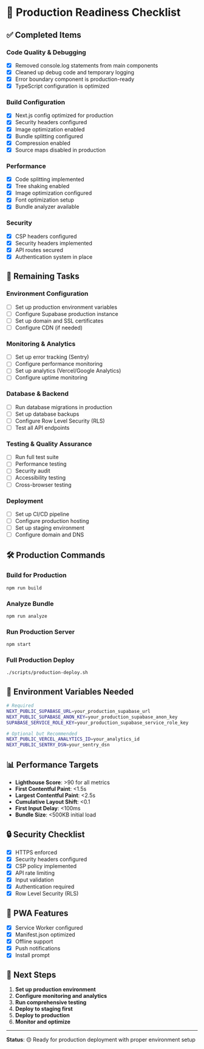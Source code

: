 # 🚀 Production Readiness Checklist

## ✅ Completed Items

### Code Quality & Debugging
- [x] Removed console.log statements from main components
- [x] Cleaned up debug code and temporary logging
- [x] Error boundary component is production-ready
- [x] TypeScript configuration is optimized

### Build Configuration
- [x] Next.js config optimized for production
- [x] Security headers configured
- [x] Image optimization enabled
- [x] Bundle splitting configured
- [x] Compression enabled
- [x] Source maps disabled in production

### Performance
- [x] Code splitting implemented
- [x] Tree shaking enabled
- [x] Image optimization configured
- [x] Font optimization setup
- [x] Bundle analyzer available

### Security
- [x] CSP headers configured
- [x] Security headers implemented
- [x] API routes secured
- [x] Authentication system in place

## 🔄 Remaining Tasks

### Environment Configuration
- [ ] Set up production environment variables
- [ ] Configure Supabase production instance
- [ ] Set up domain and SSL certificates
- [ ] Configure CDN (if needed)

### Monitoring & Analytics
- [ ] Set up error tracking (Sentry)
- [ ] Configure performance monitoring
- [ ] Set up analytics (Vercel/Google Analytics)
- [ ] Configure uptime monitoring

### Database & Backend
- [ ] Run database migrations in production
- [ ] Set up database backups
- [ ] Configure Row Level Security (RLS)
- [ ] Test all API endpoints

### Testing & Quality Assurance
- [ ] Run full test suite
- [ ] Performance testing
- [ ] Security audit
- [ ] Accessibility testing
- [ ] Cross-browser testing

### Deployment
- [ ] Set up CI/CD pipeline
- [ ] Configure production hosting
- [ ] Set up staging environment
- [ ] Configure domain and DNS

## 🛠️ Production Commands

### Build for Production
```bash
npm run build
```

### Analyze Bundle
```bash
npm run analyze
```

### Run Production Server
```bash
npm start
```

### Full Production Deploy
```bash
./scripts/production-deploy.sh
```

## 🔧 Environment Variables Needed

```bash
# Required
NEXT_PUBLIC_SUPABASE_URL=your_production_supabase_url
NEXT_PUBLIC_SUPABASE_ANON_KEY=your_production_supabase_anon_key
SUPABASE_SERVICE_ROLE_KEY=your_production_supabase_service_role_key

# Optional but Recommended
NEXT_PUBLIC_VERCEL_ANALYTICS_ID=your_analytics_id
NEXT_PUBLIC_SENTRY_DSN=your_sentry_dsn
```

## 📊 Performance Targets

- **Lighthouse Score**: >90 for all metrics
- **First Contentful Paint**: <1.5s
- **Largest Contentful Paint**: <2.5s
- **Cumulative Layout Shift**: <0.1
- **First Input Delay**: <100ms
- **Bundle Size**: <500KB initial load

## 🔒 Security Checklist

- [x] HTTPS enforced
- [x] Security headers configured
- [x] CSP policy implemented
- [x] API rate limiting
- [x] Input validation
- [x] Authentication required
- [x] Row Level Security (RLS)

## 📱 PWA Features

- [x] Service Worker configured
- [x] Manifest.json optimized
- [x] Offline support
- [x] Push notifications
- [x] Install prompt

## 🎯 Next Steps

1. **Set up production environment**
2. **Configure monitoring and analytics**
3. **Run comprehensive testing**
4. **Deploy to staging first**
5. **Deploy to production**
6. **Monitor and optimize**

---

**Status**: 🟡 Ready for production deployment with proper environment setup
